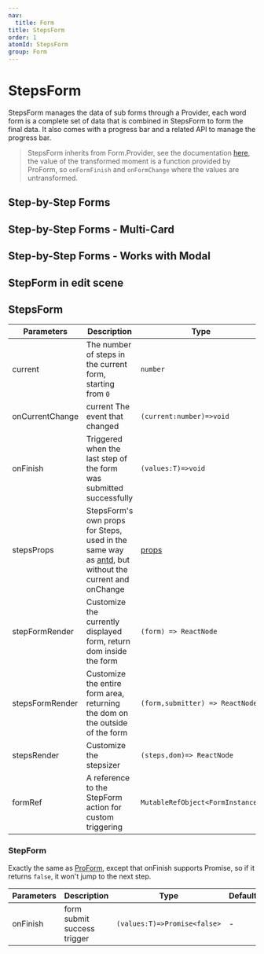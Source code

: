 ```yaml
---
nav:
  title: Form
title: StepsForm
order: 1
atomId: StepsForm
group: Form
---
```


# StepsForm

StepsForm manages the data of sub forms through a Provider, each word form is a complete set of data that is combined in StepsForm to form the final data. It also comes with a progress bar and a related API to manage the progress bar.

> StepsForm inherits from Form.Provider, see the documentation [here](https://ant.design/components/form/#Form.Provider), the value of the transformed moment is a function provided by ProForm, so `onFormFinish` and `onFormChange` where the values are untransformed.

## Step-by-Step Forms

<code src="../../../../demos/form/StepsForm/steps-from.tsx" ></code>

## Step-by-Step Forms - Multi-Card

<code src="../../../../demos/form/StepsForm/multi-card-step-form.tsx"  background="var(--main-bg-color)" ></code>

## Step-by-Step Forms - Works with Modal

<code src="../../../../demos/form/StepsForm/modal-step-form.tsx"  background="var(--main-bg-color)" ></code>

## StepForm in edit scene

<code src="../../../../demos/form/StepsForm/add-or-edit-step-form.tsx" oldtitle="自定义分步表单按钮"></code>

## StepsForm

| Parameters      | Description                                                                                                                                 | Type                                               | Default |
| --------------- | ------------------------------------------------------------------------------------------------------------------------------------------- | -------------------------------------------------- | ------- |
| current         | The number of steps in the current form, starting from `0`                                                                                  | `number`                                           | 0       |
| onCurrentChange | current The event that changed                                                                                                              | `(current:number)=>void`                           | -       |
| onFinish        | Triggered when the last step of the form was submitted successfully                                                                         | `(values:T)=>void`                                 | -       |
| stepsProps      | StepsForm's own props for Steps, used in the same way as [antd](https://ant.design/components/steps/), but without the current and onChange | [ props](https://ant.design/components/steps/#API) | -       |
| stepFormRender  | Customize the currently displayed form, return dom inside the form                                                                          | `(form) => ReactNode`                              | -       |
| stepsFormRender | Customize the entire form area, returning the dom on the outside of the form                                                                | `(form,submitter) => ReactNode`                    | -       |
| stepsRender     | Customize the stepsizer                                                                                                                     | `(steps,dom)=> ReactNode`                          | -       |
| formRef         | A reference to the StepForm action for custom triggering                                                                                    | `MutableRefObject<FormInstance>`                   | -       |

### StepForm

Exactly the same as [ProForm](/components/form), except that onFinish supports Promise, so if it returns `false`, it won't jump to the next step.

| Parameters | Description                 | Type                         | Default |
| ---------- | --------------------------- | ---------------------------- | ------- |
| onFinish   | form submit success trigger | `(values:T)=>Promise<false>` | -       |
